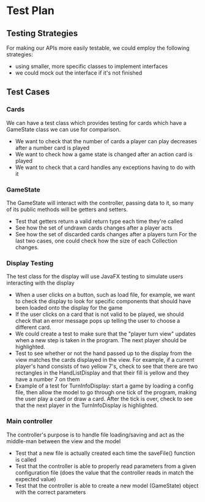 # Test Plan

## Testing Strategies
For making our APIs more easily testable, we could employ the following strategies:
* using smaller, more specific classes to implement interfaces
* we could mock out the interface if it's not finished


## Test Cases

### Cards
We can have a test class which provides testing for cards which have a GameState class we can use for comparison.
* We want to check that the number of cards a player can play decreases
after a number card is played
* We want to check how a game state is changed after an action card is played
* We want to check that a card handles any exceptions having to do with it

### GameState
The GameState will interact with the controller, passing data to it, so many of its public methods will be getters and setters.
* Test that getters return a valid return type each time they're called
* See how the set of undrawn cards changes after a player acts
* See how the set of discarded cards changes after a players turn
For the last two cases, one could check how the size of each Collection changes.

### Display Testing
The test class for the display will use JavaFX testing to simulate users interacting with the display
* When a user clicks on a button, such as load file, for example, we want to check the display to look for specific components
that should have been loaded onto the display for the game
* If the user clicks on a card that is not valid to be played, we should check that an error message pops up telling
the user to choose a different card.
* We could create a test to make sure that the "player turn view" updates when a new step is taken in the program. The
next player should be highlighted.
* Test to see whether or not the hand passed up to the display from the view matches the cards displayed in the view. For 
example, if a current player's hand consists of two yellow 7's, check to see that there are two rectangles in the 
HandListDisplay and that their fill is yellow and they have a number 7 on them
* Example of a test for TurnInfoDisplay: start a game by loading a config file, then allow the model to go through one 
tick of the program, making the user play a card or draw a card. After the tick is over, check to see that the next player
in the TurnInfoDisplay is highlighted. 

### Main controller
The controller's purpose is to handle file loading/saving and act as the middle-man between the view and the model
* Test that a new file is actually created each time the saveFile() function is called
* Test that the controller is able to properly read parameters from a given configuration file (does the value that
the controller reads in match the expected value)
* Test that the controller is able to create a new model (GameState) object with the correct parameters